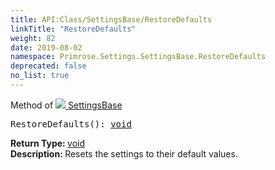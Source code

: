 ```yaml
---
title: API:Class/SettingsBase/RestoreDefaults
linkTitle: "RestoreDefaults"
weight: 82
date: 2019-08-02
namespace: Primrose.Settings.SettingsBase.RestoreDefaults
deprecated: false
no_list: true
---
```

Method of <a href="/docs/api-reference/Class/SettingsBase"><img src="/icons/silk/cog.png"/>&nbsp;SettingsBase</a>
<pre class="method-declaration">
RestoreDefaults(): <a class="type" href="/docs/api-reference/System/void">void</a></pre>
<b>Return Type: </b>
<a class="type" href="/docs/api-reference/System/void">void</a>
<br/>
<b>Description: </b>
Resets the settings to their default values.

